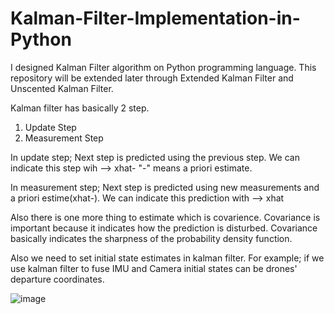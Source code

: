 # Kalman-Filter-Implementation-in-Python
I designed Kalman Filter algorithm on Python programming language. This repository will be extended later through Extended Kalman Filter and Unscented Kalman Filter.

Kalman filter has basically 2 step.
1) Update Step 
2) Measurement Step

In update step;
Next step is predicted using the previous step. We can indicate this step wih --> xhat-
"-" means a priori estimate.

In measurement step;
Next step is predicted using new measurements and a priori estime(xhat-). We can indicate this prediction with --> xhat

Also there is one more thing to estimate which is covarience. Covariance is important because it indicates how the prediction is disturbed. Covariance basically indicates the sharpness of the probability density function.

Also we need to set initial state estimates in kalman filter. For example; if we use kalman filter to fuse IMU and Camera initial states can be drones' departure coordinates. 





![image](https://user-images.githubusercontent.com/57303760/215336384-38aaa822-067c-4795-9b1d-b2baebb76a21.png)
